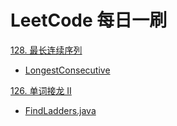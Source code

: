 # LeetCode 每日一刷

[128. 最长连续序列](https://leetcode-cn.com/problems/longest-consecutive-sequence/)
- [LongestConsecutive](src/LongestConsecutive.java)

[126. 单词接龙 II](https://leetcode-cn.com/problems/word-ladder-ii/) 
- [FindLadders.java](src/FindLadders.java)

